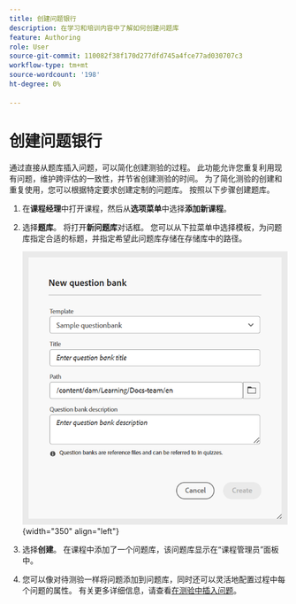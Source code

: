 ```yaml
---
title: 创建问题银行
description: 在学习和培训内容中了解如何创建问题库
feature: Authoring
role: User
source-git-commit: 110082f38f170d277dfd745a4fce77ad030707c3
workflow-type: tm+mt
source-wordcount: '198'
ht-degree: 0%

---
```


# 创建问题银行

通过直接从题库插入问题，可以简化创建测验的过程。 此功能允许您重复利用现有问题，维护跨评估的一致性，并节省创建测验的时间。
为了简化测验的创建和重复使用，您可以根据特定要求创建定制的问题库。 按照以下步骤创建题库。

1. 在&#x200B;**课程经理**&#x200B;中打开课程，然后从&#x200B;**选项菜单**&#x200B;中选择&#x200B;**添加新课程**。
1. 选择&#x200B;**题库**。
将打开**新问题库**&#x200B;对话框。 您可以从下拉菜单中选择模板，为问题库指定合适的标题，并指定希望此问题库存储在存储库中的路径。

   ![](assets/question-bank-create.png){width="350" align="left"}

1. 选择&#x200B;**创建**。
在课程中添加了一个问题库，该问题库显示在“课程管理员”面板中。
1. 您可以像对待测验一样将问题添加到问题库，同时还可以灵活地配置过程中每个问题的属性。 有关更多详细信息，请查看[在测验中插入问题](./quiz-insert-questions.md)。





